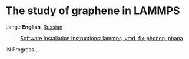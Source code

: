 # The study of graphene in LAMMPS

Lang.: **English**, [Russian](Readme-ru.md)

> [Software Installation Instructions: lammps, vmd, fix-phonon, phana](Install.md)

IN Progress...